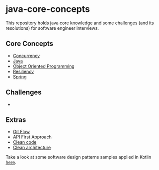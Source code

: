 # java-core-concepts

This repository holds java core knowledge and some challenges (and its resolutions) for software engineer interviews.


## Core Concepts

- [Concurrency](concurrency.md)
- [Java](java.md)
- [Object Oriented Programming](oop.md)
- [Resiliency](resiliency.md)
- [Spring](spring.md)


## Challenges

- []()


## Extras

- [Git Flow](https://www.atlassian.com/git/tutorials/comparing-workflows/gitflow-workflow)
- [API First Approach](https://swagger.io/resources/articles/adopting-an-api-first-approach/#:~:text=An%20API%2Dfirst%20approach%20means,be%20consumed%20by%20client%20applications.)
- [Clean code](https://medium.com/swlh/the-must-know-clean-code-principles-1371a14a2e75)
- [Clean architecture](https://betterprogramming.pub/the-clean-architecture-beginners-guide-e4b7058c1165)


Take a look at some software design patterns samples applied in Kotlin [here](https://github.com/tipagotto/software-design-patterns).
